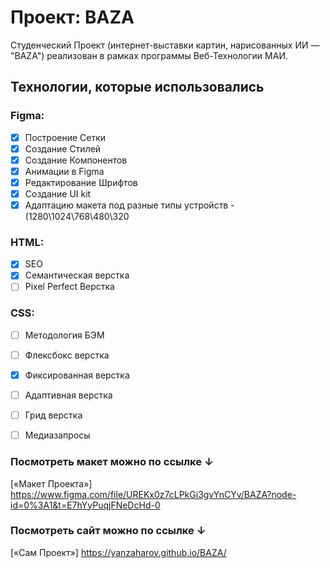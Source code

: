 # Проект: BAZA

Студенческий Проект (интернет-выставки картин, нарисованных ИИ — "BAZA") реализован в рамках программы Веб-Технологии МАИ.

## Технологии, которые использовались

### Figma:
- [x] Построение Сетки
- [x] Создание Стилей
- [x] Создание Компонентов
- [x] Анимации в Figma
- [x] Редактирование Шрифтов
- [x] Создание UI kit
- [x] Адаптацию макета под разные типы устройств - (1280\1024\768\480\320
### HTML:
- [x] SEO
- [x] Семантическая верстка
- [ ] Pixel Perfect Верстка
### CSS:
- [ ] Методология БЭМ
- [ ] Флексбокс верстка
- [x] Фиксированная верстка
- [ ] Адаптивная верстка
- [ ] Грид верстка
- [ ] Медиазапросы


### Посмотреть макет можно по ссылке ↓

[«Макет Проекта»]
https://www.figma.com/file/UREKx0z7cLPkGi3gvYnCYv/BAZA?node-id=0%3A1&t=E7hYyPuqjFNeDcHd-0


### Посмотреть сайт можно по ссылке ↓

[«Сам Проект»]
https://yanzaharov.github.io/BAZA/
